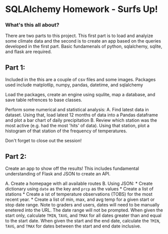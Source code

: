 # SQLAlchemy Homework - Surfs Up!

### What's this all about?

There are two parts to this project.  This first part is to load and analyize some climate data and the second is to create an app based on the queries developed in the first part.  Basic fundamenals of python, sqlalchemy, sqlite, and flask are required.

## Part 1:
Included in the this are a couple of csv files and some images. Packages used include matplotlip, numpy, pandas, datetime, and sqlalchemy

Load the packages, create an engine using squlite, map a database, and save table refrences to base classes.

Perform some numerical and statistical analysis:
A. Find latest data in dataset. Using that, load latest 12 months of data into a Pandas dataframe and plot a bar chart of daily precipitation
B. Review which station was the most active (e.g. had the most 'hits' of data). Using that station, plot a histogram of that station of the frequency of temperatures.

Don't forget to close out the session!


## Part 2:
Create an app to show off the results!  This includes fundamental understanding of Flask and JSON to create an API.

A. Create a homepage with all available routes
B. Using JSON:
    * Create dictionary using `date` as the key and `prcp` as the values
    * Create a list of stations
    * Create a ist of temperature observations (TOBS) for the most recent year.
    * Create a list of min, max, and avg temp for a given start or stop date range.  Note to graders and users, dates will need to be manually enetered into the URL.  The date range will not be prompted. When given the start only, calculate `TMIN`, `TAVG`, and `TMAX` for all dates greater than and equal to the start date. When given the start and the end date, calculate the `TMIN`, `TAVG`, and `TMAX` for dates between the start and end date inclusive.
